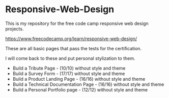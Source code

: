 # Responsive-Web-Design
This is my repository for the free code camp responsive web design projects.

https://www.freecodecamp.org/learn/responsive-web-design/

These are all basic pages that pass the tests for the certification.

I will come back to these and put personal stylization to them.

* Build a Tribute Page - (10/10) without style and theme
* Build a Survey Form - (17/17) without style and theme
* Build a Product Landing Page - (16/16) without style and theme
* Build a Technical Documentation Page - (16/16) without style and theme
* Build a Personal Portfolio page - (12/12) without style and theme
